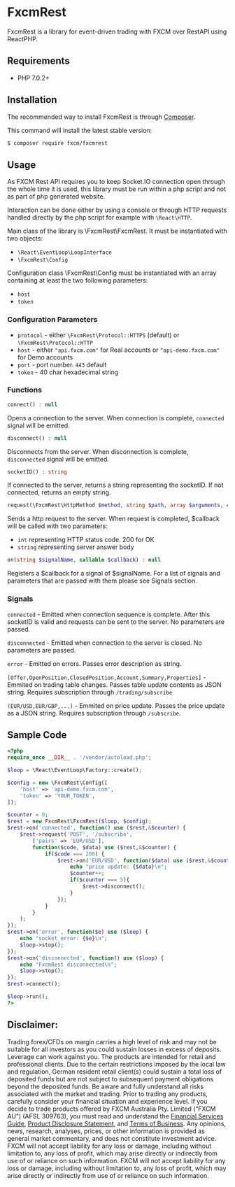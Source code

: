 # FxcmRest
FxcmRest is a library for event-driven trading with FXCM over RestAPI using ReactPHP.

## Requirements
 - PHP 7.0.2+

## Installation
The recommended way to install FxcmRest is through [Composer](https://getcomposer.org/).

This command will install the latest stable version:
```bash
$ composer require fxcm/fxcmrest
```

## Usage
As FXCM Rest API requires you to keep Socket.IO connection open through the whole time it is used, this library must be run within a php script and not as part of php generated website.

Interaction can be done either by using a console or through HTTP requests handled directly by the php script for example with `\React\HTTP`.

Main class of the library is \FxcmRest\FxcmRest. It must be instantiated with two objects:
 - `\React\EventLoop\LoopInterface`
 - `\FxcmRest\Config`

Configuration class \FxcmRest\Config must be instantiated with an array containing at least the two following parameters:
 - `host`
 - `token`

### Configuration Parameters
 - `protocol` - either `\FxcmRest\Protocol::HTTPS` (default) or `\FxcmRest\Protocol::HTTP`
 - `host` - either `"api.fxcm.com"` for Real accounts or `"api-demo.fxcm.com"` for Demo accounts
 - `port` - port number. `443` default
 - `token` - 40 char hexadecimal string

### Functions
```php
connect() : null
```
Opens a connection to the server. When connection is complete, `connected` signal will be emitted.

```php
disconnect() : null
```
Disconnects from the server. When disconnection is complete, `disconnected` signal will be emitted. 

```php
socketID() : string
```
If connected to the server, returns a string representing the socketID. If not connected, returns an empty string.

```php
request(\FxcmRest\HttpMethod $method, string $path, array $arguments, callable $callback) : null
```

Sends a http request to the server. When request is completed, $callback will be called with two parameters:
 - `int` representing HTTP status code. 200 for OK
 - `string` representing server answer body

```php
on(string $signalName, callable $callback) : null
```
Registers a $callback for a signal of $signalName. For a list of signals and parameters that are passed with them please see Signals section.
 
### Signals

`connected` - Emitted when connection sequence is complete. After this socketID is valid and requests can be sent to the server. No parameters are passed.

`disconnected` - Emitted when connection to the server is closed. No parameters are passed.

`error` - Emitted on errors. Passes error description as string.

`[Offer,OpenPosition,ClosedPosition,Account,Summary,Properties]` - Emmited on trading table changes. Passes table update contents as JSON string. Requires subscription through `/trading/subscribe`

`(EUR/USD,EUR/GBP,...)` - Emmited on price update. Passes the price update as a JSON string. Requires subscription through `/subscribe`.

## Sample Code
```php
<?php
require_once __DIR__ . '/vendor/autoload.php';

$loop = \React\EventLoop\Factory::create();

$config = new \FxcmRest\Config([
    'host' => 'api-demo.fxcm.com',
    'token' => 'YOUR_TOKEN',
]);

$counter = 0;
$rest = new FxcmRest\FxcmRest($loop, $config);
$rest->on('connected', function() use ($rest,&$counter) {
    $rest->request('POST', '/subscribe',
        ['pairs' => 'EUR/USD'],
        function($code, $data) use ($rest,&$counter) {
            if($code === 200) {
                $rest->on('EUR/USD', function($data) use ($rest,&$counter) {
                    echo "price update: {$data}\n";
                    $counter++;
                    if($counter === 5){
                        $rest->disconnect();
                    }
                });
            }
        }
    );
});
$rest->on('error', function($e) use ($loop) {
    echo "socket error: {$e}\n";
    $loop->stop();
});
$rest->on('disconnected', function() use ($loop) {
    echo "FxcmRest disconnected\n";
    $loop->stop();
});
$rest->connect();

$loop->run();
?>
```

## Disclaimer:

Trading forex/CFDs on margin carries a high level of risk and may not be suitable for all investors as you could sustain losses in excess of deposits. Leverage can work against you. The products are intended for retail and professional clients. Due to the certain restrictions imposed by the local law and regulation, German resident retail client(s) could sustain a total loss of deposited funds but are not subject to subsequent payment obligations beyond the deposited funds. Be aware and fully understand all risks associated with the market and trading. Prior to trading any products, carefully consider your financial situation and experience level. If you decide to trade products offered by FXCM Australia Pty. Limited (“FXCM AU”) (AFSL 309763), you must read and understand the [Financial Services Guide](https://docs.fxcorporate.com/financial-services-guide-au.pdf), [Product Disclosure Statement](https://www.fxcm.com/au/legal/product-disclosure-statements/), and [Terms of Business](https://docs.fxcorporate.com/tob_au_en.pdf). Any opinions, news, research, analyses, prices, or other information is provided as general market commentary, and does not constitute investment advice. FXCM will not accept liability for any loss or damage, including without limitation to, any loss of profit, which may arise directly or indirectly from use of or reliance on such information. FXCM will not accept liability for any loss or damage, including without limitation to, any loss of profit, which may arise directly or indirectly from use of or reliance on such information.
